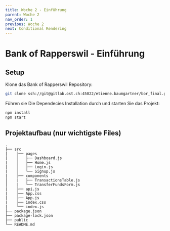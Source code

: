 ```yaml
---
title: Woche 2 - Einführung
parent: Woche 2
nav_order: 1
previous: Woche 2
next: Conditional Rendering
---
```


# Bank of Rapperswil - Einführung

## Setup
Klone das Bank of Rapperswil Repository: 

```bash
git clone ssh://git@gitlab.ost.ch:45022/etienne.baumgartner/bor_final.git
```

Führen sie Die Dependecies Installation durch und starten Sie das Projekt: 

```bash
npm install
npm start
```

## Projektaufbau (nur wichtigste Files)

```
.
├── src
|    ├── pages
|    │   ├── Dashboard.js
|    │   ├── Home.js
|    │   ├── Login.js
|    │   └── Signup.js
|    ├── components
│    |   ├── TransactionsTable.js
│    |   └── TransferFundsForm.js
|    ├── api.js
|    ├── App.css
|    ├── App.js
|    ├── index.css
|    └── index.js
├── package.json
├── package-lock.json
├── public
└── README.md
```
